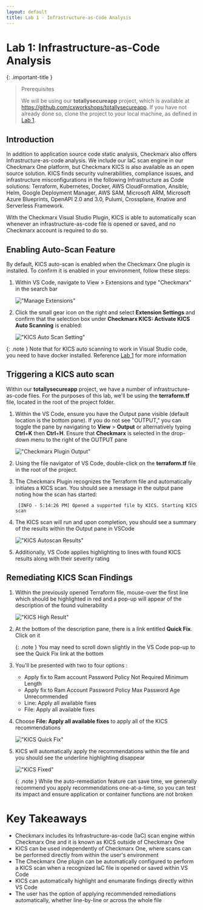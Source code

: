 ```yaml
---
layout: default
title: Lab 1 - Infrastructure-as-Code Analysis
---
```


# Lab 1: Infrastructure-as-Code Analysis

{: .important-title }
> Prerequisites
>
> We will be using our __totallysecureapp__ project, which is available at https://github.com/cxworkshops/totallysecureapp. If you have not already done so, clone the project to your local machine, as defined in [Lab 1](../lab1_setup/).

## Introduction

In addition to application source code static analysis, Checkmarx also offers Infrastructure-as-code analysis. We include our IaC scan engine in our Checkmarx One platform, but Checkmarx KICS is also available as an open source solution. KICS finds security vulnerabilities, compliance issues, and infrastructure misconfigurations in the following Infrastructure as Code solutions: Terraform, Kubernetes, Docker, AWS CloudFormation, Ansible, Helm, Google Deployment Manager, AWS SAM, Microsoft ARM, Microsoft Azure Blueprints, OpenAPI 2.0 and 3.0, Pulumi, Crossplane, Knative and Serverless Framework.

With the Checkmarx Visual Studio Plugin, KICS is able to automatically scan whenever an infrastructure-as-code file is opened or saved, and no Checkmarx account is required to do so.

## Enabling Auto-Scan Feature
By default, KICS auto-scan is enabled when the Checkmarx One plugin is installed.  To confirm it is enabled in your environment, follow these steps:

1. Within VS Code, navigate to View > Extensions and type "Checkmarx" in the search bar

    !["Manage Extensions"](./assets/images/manage_extensions.png "Manage Extensions")

2. Click the small gear icon on the right and select __Extension Settings__ and confirm that the selection box under __Checkmarx KICS: Activate KICS Auto Scanning__ is enabled:

    !["KICS Auto Scan Setting"](./assets/images/kics_autoscan_setting.png "KICS Auto Scan Setting")

{: .note }
Note that for KICS auto scanning to work in Visual Studio code, you need to have docker installed. Reference [Lab 1](../lab1_setup/) for more information

## Triggering a KICS auto scan

Within our __totallysecureapp__ project, we have a number of infrastructure-as-code files.  For the purposes of this lab, we'll be using the __terraform.tf__ file, located in the root of the project folder.

1. Within the VS Code, ensure you have the Output pane visible (default location is the bottom pane).  If you do not see "OUTPUT," you can toggle the pane by navigating to __View__ > __Output__ or alternatively typing __Ctrl__+__K__ then __Ctrl__+__H__. Ensure that __Checkmarx__ is selected in the drop-down menu to the right of the OUTPUT pane

    !["Checkmarx Plugin Output"](./assets/images/checkmarx_plugin_output.png "Checkmarx Plugin Output")

2. Using the file navigator of VS Code, double-click on the __terraform.tf__ file in the root of the project.

3. The Checkmarx Plugin recognizes the Terraform file and automatically initiates a KICS scan.  You should see a message in the output pane noting how the scan has started:

        [INFO - 5:14:26 PM] Opened a supported file by KICS. Starting KICS scan

4.  The KICS scan will run and upon completion, you should see a summary of the results within the Output pane in VSCode

    !["KICS Autoscan Results"](./assets/images/KICS_autoscan_result.png "KICS Autoscan Results")

5.  Additionally, VS Code applies highlighting to lines with found KICS results along with their severity rating


## Remediating KICS Scan Findings

1.  Within the previously opened Terraform file, mouse-over the first line which should be highlighted in red and a pop-up will appear of the description of the found vulnerability

    !["KICS High Result"](./assets/images/kics_result_1.png "KICS High Result")

2.  At the bottom of the description pane, there is a link entitled __Quick Fix__.  Click on it

    {: .note }
    You may need to scroll down slightly in the VS Code pop-up to see the Quick Fix link at the bottom

3. You'll be presented with two to four options :
    - Apply fix to Ram account Password Policy Not Required Minimum Length
    - Apply fix to Ram Account Password Policy Max Password Age Unrecommended
    - Line: Apply all available fixes
    - File: Apply all available fixes


4. Choose __File: Apply all available fixes__ to apply all of the KICS recommendations

    !["KICS Quick Fix"](./assets/images/quick_fix.png "KICS Quick Fix")

5. KICS will automatically apply the recommendations within the file and you should see the underline highlighting disappear

    !["KICS Fixed"](./assets/images/fixed.png "KICS Fixed")

    {: .note }
    While the auto-remediation feature can save time, we generally recommend you apply recommendations one-at-a-time, so you can test its impact and ensure application or container functions are not broken

# Key Takeaways
- Checkmarx includes its Infrastructure-as-code (IaC) scan engine within Checkmarx One and it is known as KICS outside of Checkmarx One
- KICS can be used independently of Checkmarx One, where scans can be performed directly from within the user's environment
- The Checkmarx One plugin can be automatically configured to perform a KICS scan when a recognized IaC file is opened or saved within VS Code
- KICS can automatically highlight and enumarate findings directly within VS Code
- The user has the option of applying recommended remediations automatically, whether line-by-line or across the whole file


